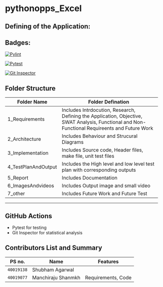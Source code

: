 # pythonopps_Excel 
## Defining of the Application:

## Badges:
[![Pylint](https://github.com/sinopeSA/pythonopps_Excel/actions/workflows/Pylint.yml/badge.svg?branch=master)](https://github.com/sinopeSA/pythonopps_Excel/actions/workflows/Pylint.yml)

[![Pytest](https://github.com/sinopeSA/pythonopps_Excel/actions/workflows/pytest.yml/badge.svg?branch=master)](https://github.com/sinopeSA/pythonopps_Excel/actions/workflows/pytest.yml)

[![Git Inspector](https://github.com/sinopeSA/pythonopps_Excel/actions/workflows/gitinspector.yml/badge.svg?branch=master)](https://github.com/sinopeSA/pythonopps_Excel/actions/workflows/gitinspector.yml)

## Folder Structure
|Folder Name|Folder Defination|
|---------------------------------|-----------------------------------------------------------------------------------------------------------|
| 1_Requirements | Includes Intrdocution, Research, Defining the Application, Objective, SWAT Analysis, Functional and Non-Functional Requireents and Future Work|
| 2_Architecture | Includes Behaviour and Strucural Diagrams |
| 3_Implementation | Includes Source code, Header files, make file, unit test files |
| 4_TestPlanAndOutput | Includes the High level and low level test plan with corresponding outputs |
| 5_Report | Includes Documentation |
| 6_ImagesAndvideos | Includes Output image and small video |
| 7_other | Includes Future Work and Future Test |
----------------------------------------------------------------------------------------------------------------------------------------------------------------------------


## GitHub Actions
* Pytest for testing
* Git Inspector for statistical analysis


## Contributors List and Summary
|PS no. |  Name   |    Features    |
|-------|---------|----------------|
| `40019138` | Shubham Agarwal| |
|`40019077`| Manchiraju Shanmkh|  Requirements, Code |
